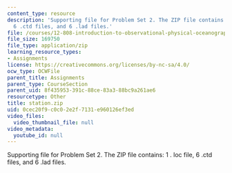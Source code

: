 ```yaml
---
content_type: resource
description: 'Supporting file for Problem Set 2. The ZIP file contains: 1 . loc file,
  6 .ctd files, and 6 .lad files.'
file: /courses/12-808-introduction-to-observational-physical-oceanography-fall-2004/0cec20f9c0c02e2f7131e960126ef3ed_station.zip
file_size: 169750
file_type: application/zip
learning_resource_types:
- Assignments
license: https://creativecommons.org/licenses/by-nc-sa/4.0/
ocw_type: OCWFile
parent_title: Assignments
parent_type: CourseSection
parent_uid: 8f435953-391c-88ce-83a3-88bc9a261ae6
resourcetype: Other
title: station.zip
uid: 0cec20f9-c0c0-2e2f-7131-e960126ef3ed
video_files:
  video_thumbnail_file: null
video_metadata:
  youtube_id: null
---
```

Supporting file for Problem Set 2. The ZIP file contains: 1 . loc file, 6 .ctd files, and 6 .lad files.